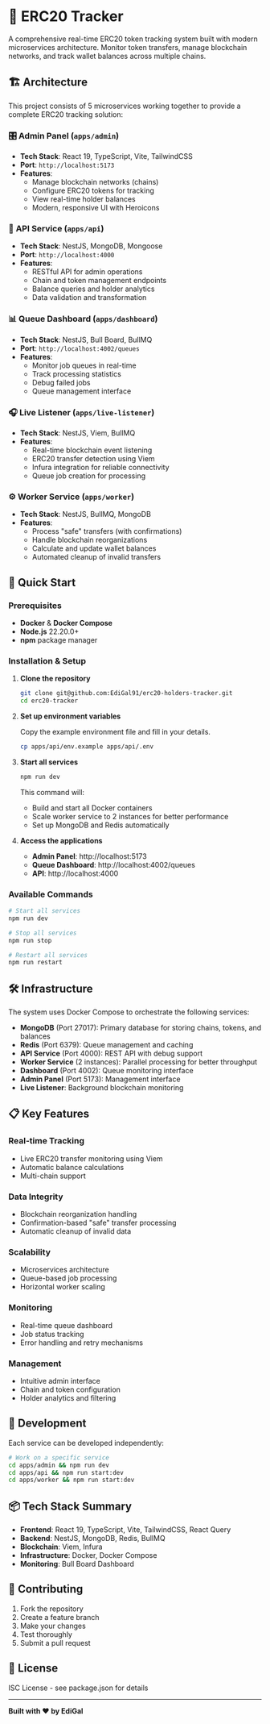 # 🔗 ERC20 Tracker

A comprehensive real-time ERC20 token tracking system built with modern microservices architecture. Monitor token transfers, manage blockchain networks, and track wallet balances across multiple chains.

## 🏗️ Architecture

This project consists of 5 microservices working together to provide a complete ERC20 tracking solution:

### 🎛️ **Admin Panel** (`apps/admin`)

- **Tech Stack**: React 19, TypeScript, Vite, TailwindCSS
- **Port**: `http://localhost:5173`
- **Features**:
  - Manage blockchain networks (chains)
  - Configure ERC20 tokens for tracking
  - View real-time holder balances
  - Modern, responsive UI with Heroicons

### 🔌 **API Service** (`apps/api`)

- **Tech Stack**: NestJS, MongoDB, Mongoose
- **Port**: `http://localhost:4000`
- **Features**:
  - RESTful API for admin operations
  - Chain and token management endpoints
  - Balance queries and holder analytics
  - Data validation and transformation

### 📊 **Queue Dashboard** (`apps/dashboard`)

- **Tech Stack**: NestJS, Bull Board, BullMQ
- **Port**: `http://localhost:4002/queues`
- **Features**:
  - Monitor job queues in real-time
  - Track processing statistics
  - Debug failed jobs
  - Queue management interface

### 🎧 **Live Listener** (`apps/live-listener`)

- **Tech Stack**: NestJS, Viem, BullMQ
- **Features**:
  - Real-time blockchain event listening
  - ERC20 transfer detection using Viem
  - Infura integration for reliable connectivity
  - Queue job creation for processing

### ⚙️ **Worker Service** (`apps/worker`)

- **Tech Stack**: NestJS, BullMQ, MongoDB
- **Features**:
  - Process "safe" transfers (with confirmations)
  - Handle blockchain reorganizations
  - Calculate and update wallet balances
  - Automated cleanup of invalid transfers

## 🚀 Quick Start

### Prerequisites

- **Docker** & **Docker Compose**
- **Node.js** 22.20.0+
- **npm** package manager

### Installation & Setup

1. **Clone the repository**

   ```bash
   git clone git@github.com:EdiGal91/erc20-holders-tracker.git
   cd erc20-tracker
   ```

2. **Set up environment variables**

   Copy the example environment file and fill in your details.

   ```bash
   cp apps/api/env.example apps/api/.env
   ```

3. **Start all services**

   ```bash
   npm run dev
   ```

   This command will:
   - Build and start all Docker containers
   - Scale worker service to 2 instances for better performance
   - Set up MongoDB and Redis automatically

4. **Access the applications**
   - **Admin Panel**: http://localhost:5173
   - **Queue Dashboard**: http://localhost:4002/queues
   - **API**: http://localhost:4000

### Available Commands

```bash
# Start all services
npm run dev

# Stop all services
npm run stop

# Restart all services
npm run restart
```

## 🛠️ Infrastructure

The system uses Docker Compose to orchestrate the following services:

- **MongoDB** (Port 27017): Primary database for storing chains, tokens, and balances
- **Redis** (Port 6379): Queue management and caching
- **API Service** (Port 4000): REST API with debug support
- **Worker Service** (2 instances): Parallel processing for better throughput
- **Dashboard** (Port 4002): Queue monitoring interface
- **Admin Panel** (Port 5173): Management interface
- **Live Listener**: Background blockchain monitoring

## 📋 Key Features

### Real-time Tracking

- Live ERC20 transfer monitoring using Viem
- Automatic balance calculations
- Multi-chain support

### Data Integrity

- Blockchain reorganization handling
- Confirmation-based "safe" transfer processing
- Automatic cleanup of invalid data

### Scalability

- Microservices architecture
- Queue-based job processing
- Horizontal worker scaling

### Monitoring

- Real-time queue dashboard
- Job status tracking
- Error handling and retry mechanisms

### Management

- Intuitive admin interface
- Chain and token configuration
- Holder analytics and filtering

## 🔧 Development

Each service can be developed independently:

```bash
# Work on a specific service
cd apps/admin && npm run dev
cd apps/api && npm run start:dev
cd apps/worker && npm run start:dev
```

## 📦 Tech Stack Summary

- **Frontend**: React 19, TypeScript, Vite, TailwindCSS, React Query
- **Backend**: NestJS, MongoDB, Redis, BullMQ
- **Blockchain**: Viem, Infura
- **Infrastructure**: Docker, Docker Compose
- **Monitoring**: Bull Board Dashboard

## 🤝 Contributing

1. Fork the repository
2. Create a feature branch
3. Make your changes
4. Test thoroughly
5. Submit a pull request

## 📄 License

ISC License - see package.json for details

---

**Built with ❤️ by EdiGal**
